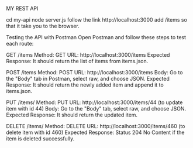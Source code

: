 MY REST API

cd my-api
node server.js
follow the link http://localhost:3000 add /items so that it take you to the browser.

Testing the API with Postman
Open Postman and follow these steps to test each route:

GET /items
Method: GET
URL: http://localhost:3000/items
Expected Response: It should return the list of items from items.json.

POST /items
Method: POST
URL: http://localhost:3000/items
Body:
Go to the "Body" tab in Postman, select raw, and choose JSON.
Expected Response: It should return the newly added item and append it to items.json.

PUT /items/
Method: PUT
URL: http://localhost:3000/items/44 (to update item with id 44)
Body:
Go to the "Body" tab, select raw, and choose JSON.
Expected Response: It should return the updated item.

DELETE /items/
Method: DELETE
URL: http://localhost:3000/items/460 (to delete item with id 460)
Expected Response: Status 204 No Content if the item is deleted successfully.




